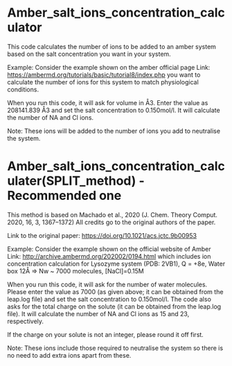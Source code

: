 # Amber_salt_ions_concentration_calculator

This code calculates the number of ions to be added to an amber system based on the salt concentration you want in your system. 

Example: Consider the example shown on the amber official page Link: https://ambermd.org/tutorials/basic/tutorial8/index.php you want to calculate the number of ions for this system to match physiological conditions. 

When you run this code, it will ask for volume in Å3. Enter the value as 208141.839 Å3 and set the salt concentration to 0.150mol/l. It will calculate the number of NA and Cl ions.

Note: These ions will be added to the number of ions you add to neutralise the system. 

# Amber_salt_ions_concentration_calculater(SPLIT_method) - Recommended one 

This method is based on Machado et al., 2020 (J. Chem. Theory Comput. 2020, 16, 3, 1367–1372) All credits go to the original authors of the paper.

Link to the original paper: https://doi.org/10.1021/acs.jctc.9b00953

Example: Consider the example shown on the official website of Amber Link: http://archive.ambermd.org/202002/0194.html which includes ion concentration calculation for Lysozyme  system (PDB: 2VB1), Q = +8e, Water box 12Å => Nw ~ 7000 molecules, [NaCl]=0.15M

When you run this code, it will ask for the number of water molecules. Please enter the value as 7000 (as given above; it can be obtained from the leap.log file) and set the salt concentration to 0.150mol/l. The code also asks for the total charge on the solute (it can be obtained from the leap.log file). It will calculate the number of NA and Cl ions as 15 and 23, respectively.

If the charge on your solute is not an integer, please round it off first.

Note: These ions include those required to neutralise the system so there is no need to add extra ions apart from these. 
